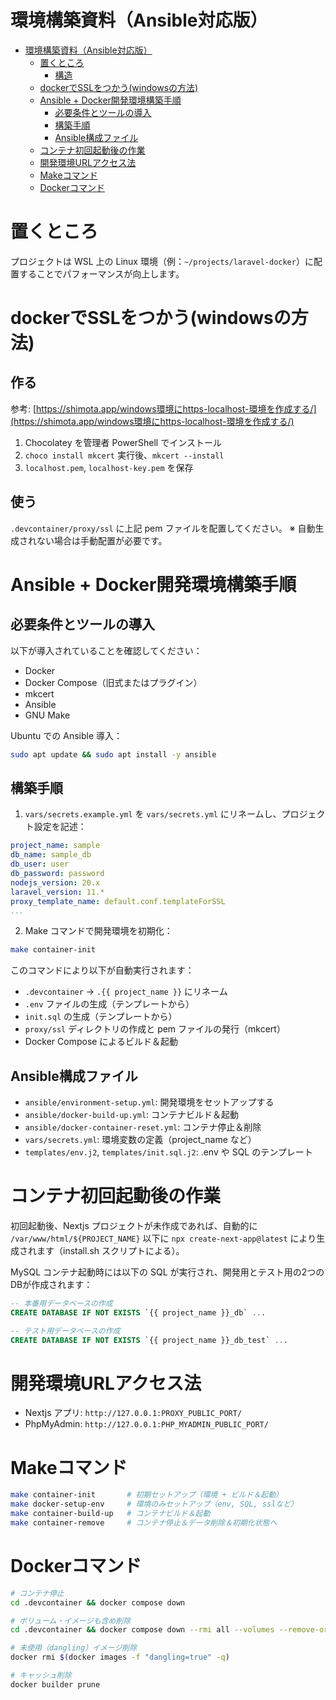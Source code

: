 # 環境構築資料（Ansible対応版）

- [環境構築資料（Ansible対応版）](#環境構築資料ansible対応版)
  - [置くところ](#置くところ)
    - [構造](#構造)
  - [dockerでSSLをつかう(windowsの方法)](#dockerでsslをつかうwindowsの方法)
  - [Ansible + Docker開発環境構築手順](#ansible--docker開発環境構築手順)
    - [必要条件とツールの導入](#必要条件とツールの導入)
    - [構築手順](#構築手順)
    - [Ansible構成ファイル](#ansible構成ファイル)
  - [コンテナ初回起動後の作業](#コンテナ初回起動後の作業)
  - [開発環境URLアクセス法](#開発環境urlアクセス法)
  - [Makeコマンド](#makeコマンド)
  - [Dockerコマンド](#dockerコマンド)

# 置くところ

プロジェクトは WSL 上の Linux 環境（例：`~/projects/laravel-docker`）に配置することでパフォーマンスが向上します。

# dockerでSSLをつかう(windowsの方法)

## 作る

参考: [https://shimota.app/windows環境にhttps-localhost-環境を作成する/](https://shimota.app/windows環境にhttps-localhost-環境を作成する/)

1. Chocolatey を管理者 PowerShell でインストール
2. `choco install mkcert` 実行後、`mkcert --install`
3. `localhost.pem`, `localhost-key.pem` を保存

## 使う

`.devcontainer/proxy/ssl` に上記 pem ファイルを配置してください。 ※ 自動生成されない場合は手動配置が必要です。

# Ansible + Docker開発環境構築手順

## 必要条件とツールの導入

以下が導入されていることを確認してください：

- Docker
- Docker Compose（旧式またはプラグイン）
- mkcert
- Ansible
- GNU Make

Ubuntu での Ansible 導入：

```sh
sudo apt update && sudo apt install -y ansible
```

## 構築手順

1. `vars/secrets.example.yml` を `vars/secrets.yml` にリネームし、プロジェクト設定を記述：

```yml
project_name: sample
db_name: sample_db
db_user: user
db_password: password
nodejs_version: 20.x
laravel_version: 11.*
proxy_template_name: default.conf.templateForSSL
...
```

2. Make コマンドで開発環境を初期化：

```sh
make container-init
```

このコマンドにより以下が自動実行されます：

- `.devcontainer` → `.{{ project_name }}` にリネーム
- `.env` ファイルの生成（テンプレートから）
- `init.sql` の生成（テンプレートから）
- `proxy/ssl` ディレクトリの作成と pem ファイルの発行（mkcert）
- Docker Compose によるビルド＆起動

## Ansible構成ファイル

- `ansible/environment-setup.yml`: 開発環境をセットアップする
- `ansible/docker-build-up.yml`: コンテナビルド＆起動
- `ansible/docker-container-reset.yml`: コンテナ停止＆削除
- `vars/secrets.yml`: 環境変数の定義（project\_name など）
- `templates/env.j2`, `templates/init.sql.j2`: .env や SQL のテンプレート

# コンテナ初回起動後の作業

初回起動後、Nextjs プロジェクトが未作成であれば、自動的に `/var/www/html/${PROJECT_NAME}` 以下に `npx create-next-app@latest` により生成されます（install.sh スクリプトによる）。

MySQL コンテナ起動時には以下の SQL が実行され、開発用とテスト用の2つのDBが作成されます：

```sql
-- 本番用データベースの作成
CREATE DATABASE IF NOT EXISTS `{{ project_name }}_db` ...

-- テスト用データベースの作成
CREATE DATABASE IF NOT EXISTS `{{ project_name }}_db_test` ...
```

# 開発環境URLアクセス法

- Nextjs アプリ: `http://127.0.0.1:PROXY_PUBLIC_PORT/`
- PhpMyAdmin: `http://127.0.0.1:PHP_MYADMIN_PUBLIC_PORT/`


# Makeコマンド

```sh
make container-init       # 初期セットアップ（環境 + ビルド＆起動）
make docker-setup-env     # 環境のみセットアップ（env, SQL, sslなど）
make container-build-up   # コンテナビルド＆起動
make container-remove     # コンテナ停止＆データ削除＆初期化状態へ
```

# Dockerコマンド

```sh
# コンテナ停止
cd .devcontainer && docker compose down

# ボリューム・イメージも含め削除
cd .devcontainer && docker compose down --rmi all --volumes --remove-orphans

# 未使用（dangling）イメージ削除
docker rmi $(docker images -f "dangling=true" -q)

# キャッシュ削除
docker builder prune
```
